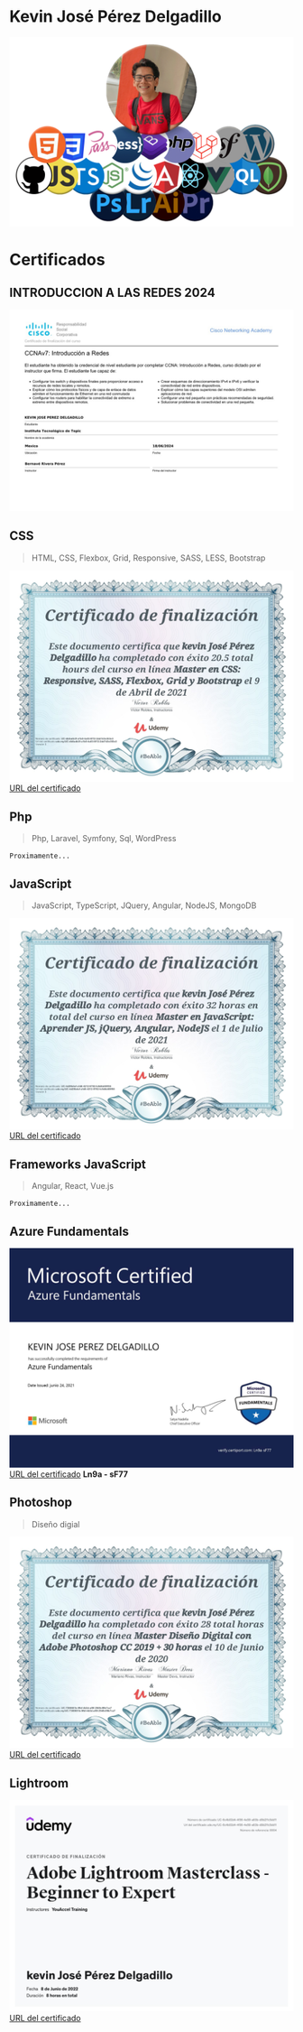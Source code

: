 # Kevin José Pérez Delgadillo

![Css](Images/Kevinlogos.png)

# Certificados

## INTRODUCCION A LAS REDES 2024
![INTRODUCCION A LAS REDES 2024](Images/INTRODUCCIONAL-certificate_1.jpg)

## CSS
> HTML, CSS, Flexbox, Grid, Responsive, SASS, LESS, Bootstrap

![Css](Images/Css.jpg)
[URL del certificado](https://www.udemy.com/certificate/UC-db8adb3f-a1b0-4a03-8f12-2dd7d3e353e3/)
## Php
> Php, Laravel, Symfony, Sql, WordPress 

    Proximamente...

## JavaScript
> JavaScript, TypeScript, JQuery, Angular, NodeJS, MongoDB

![JavaScript](Images/JS.jpg)
[URL del certificado](https://www.udemy.com/certificate/UC-4d29b4ef-cfd6-4212-9792-fc9d6d49ff55/)

## Frameworks JavaScript
> Angular, React, Vue.js 

    Proximamente...

## Azure Fundamentals

![AzureFundamentals](Images/AzureFundamentals.jpg)
[URL del certificado](https://portal.certiport.com/Portal/Pages/CredentialVerification.aspx) **Ln9a - sF77**

## Photoshop
> Diseño digial

![Photoshop](Images/Photoshop.jpg)
[URL del certificado]([ude.my/UC-7300681b-9fbf-4b3d-af8f-2949c99b7ca7](https://www.udemy.com/certificate/UC-7300681b-9fbf-4b3d-af8f-2949c99b7ca7/))

## Lightroom
 
![Lightroom](Images/AdobeLightroom.jpg)
[URL del certificado](https://www.udemy.com/certificate/UC-6c4b02d4-4f36-4e59-a63b-d9b211c5dd11/)
